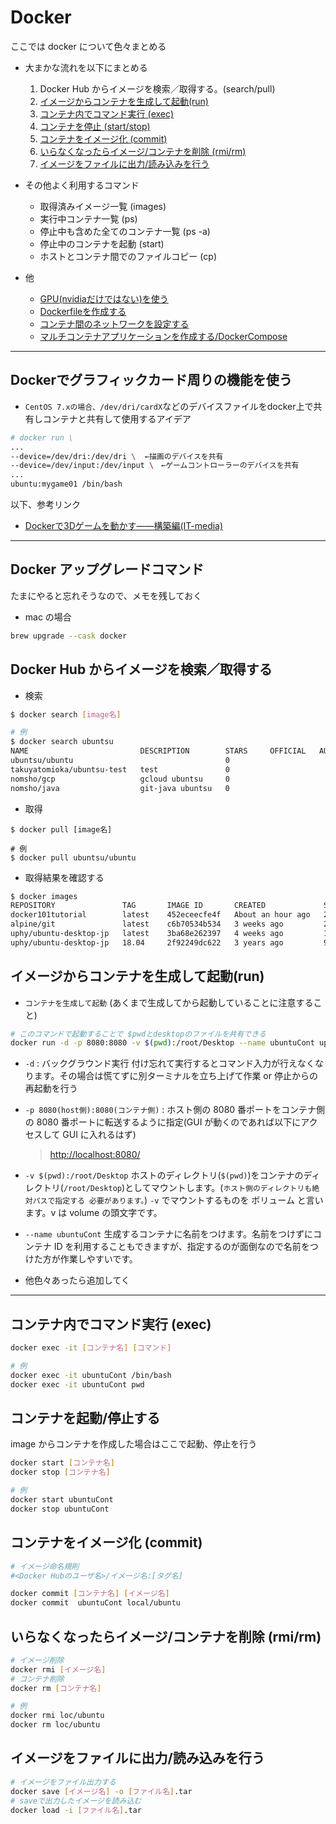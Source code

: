 # Docker

ここでは docker について色々まとめる

- 大まかな流れを以下にまとめる

  1. Docker Hub からイメージを検索／取得する。(search/pull)
  1. [イメージからコンテナを生成して起動(run)](#run)
  1. [コンテナ内でコマンド実行 (exec)](#exec)
  1. [コンテナを停止 (start/stop)](#start_stop)
  1. [コンテナをイメージ化 (commit)](#commit)
  1. [いらなくなったらイメージ/コンテナを削除 (rmi/rm)](#rm)
  1. [イメージをファイルに出力/読み込みを行う](#save_load)

- その他よく利用するコマンド
  - 取得済みイメージ一覧 (images)
  - 実行中コンテナ一覧 (ps)
  - 停止中も含めた全てのコンテナ一覧 (ps -a)
  - 停止中のコンテナを起動 (start)
  - ホストとコンテナ間でのファイルコピー (cp)

- 他
  - [GPU(nvidiaだけではない)を使う](#gpu)
  - [Dockerfileを作成する](WhatDockerfile)
  - [コンテナ間のネットワークを設定する](dockerNetwork)
  - [マルチコンテナアプリケーションを作成する/DockerCompose](DockerCompose)

---

## <a name='gpu'>Dockerでグラフィックカード周りの機能を使う</a>

- `CentOS 7.xの場合、/dev/dri/cardX`などのデバイスファイルをdocker上で共有しコンテナと共有して使用するアイデア

```sh
# docker run \
...
--device=/dev/dri:/dev/dri \  ←描画のデバイスを共有
--device=/dev/input:/dev/input \　←ゲームコントローラーのデバイスを共有
...
ubuntu:mygame01 /bin/bash
```

以下、参考リンク

- [Dockerで3Dゲームを動かす――構築編(IT-media)](https://www.itmedia.co.jp/enterprise/articles/1604/27/news001_3.html)

 ---

## Docker アップグレードコマンド

たまにやると忘れそうなので、メモを残しておく

- mac の場合

```sh
brew upgrade --cask docker
```

## Docker Hub からイメージを検索／取得する

- 検索

```sh
$ docker search [image名]

# 例
$ docker search ubuntsu
NAME                         DESCRIPTION        STARS     OFFICIAL   AUTOMATED
ubuntsu/ubuntu                                  0
takuyatomioka/ubuntsu-test   test               0
nomsho/gcp                   gcloud ubuntsu     0
nomsho/java                  git-java ubuntsu   0
```

- 取得

```docker
$ docker pull [image名]

# 例
$ docker pull ubuntsu/ubuntu
```

- 取得結果を確認する

```sh
$ docker images
REPOSITORY               TAG       IMAGE ID       CREATED             SIZE
docker101tutorial        latest    452eceecfe4f   About an hour ago   28.5MB
alpine/git               latest    c6b70534b534   3 weeks ago         27.4MB
uphy/ubuntu-desktop-jp   latest    3ba68e262397   4 weeks ago         1.34GB
uphy/ubuntu-desktop-jp   18.04     2f92249dc622   3 years ago         908MB
```

## <a name="run">イメージからコンテナを生成して起動(run)</a>

- `コンテナを生成して起動` (あくまで生成してから起動していることに注意すること)

```sh
# このコマンドで起動することで $pwdとdesktopのファイルを共有できる
docker run -d -p 8080:8080 -v $(pwd):/root/Desktop --name ubuntuCont uphy/ubuntu-desktop-jp
```

- `-d` : バックグラウンド実行
  付け忘れて実行するとコマンド入力が行えなくなります。その場合は慌てずに別ターミナルを立ち上げて作業 or 停止からの再起動を行う

- `-p 8080(host側):8080(コンテナ側)` : ホスト側の 8080 番ポートをコンテナ側の 8080 番ポートに転送するように指定(GUI が動くのであれば以下にアクセスして GUI に入れるはず)

  > <http://localhost:8080/>

- `-v $(pwd):/root/Desktop`
  ホストのディレクトリ(`$(pwd)`)をコンテナのディレクトリ(`/root/Desktop`)としてマウントします。(`ホスト側のディレクトリも絶対パスで指定する 必要があります。`)
  `-v` でマウントするものを ボリューム と言います。v は volume の頭文字です。

- `--name ubuntuCont`
  生成するコンテナに名前をつけます。名前をつけずにコンテナ ID を利用することもできますが、指定するのが面倒なので名前をつけた方が作業しやすいです。

- 他色々あったら追加してく

---

## <a name="exec">コンテナ内でコマンド実行 (exec)</a>

```sh
docker exec -it [コンテナ名] [コマンド]

# 例
docker exec -it ubuntuCont /bin/bash
docker exec -it ubuntuCont pwd
```

## <a name="start_stop">コンテナを起動/停止する</a>

image からコンテナを作成した場合はここで起動、停止を行う

```sh
docker start [コンテナ名]
docker stop [コンテナ名]

# 例
docker start ubuntuCont
docker stop ubuntuCont
```

## <a name="commit">コンテナをイメージ化 (commit)</a>

```sh
# イメージ命名規則
#<Docker Hubのユーザ名>/イメージ名:[タグ名]

docker commit [コンテナ名] [イメージ名]
docker commit  ubuntuCont local/ubuntu
```

## <a name="rm">いらなくなったらイメージ/コンテナを削除 (rmi/rm)</a>

```sh
# イメージ削除
docker rmi [イメージ名]
# コンテナ削除
docker rm [コンテナ名]

# 例
docker rmi loc/ubuntu
docker rm loc/ubuntu
```

## <a name="save_load">イメージをファイルに出力/読み込みを行う</a>

```sh
# イメージをファイル出力する
docker save [イメージ名] -o [ファイル名].tar
# saveで出力したイメージを読み込む
docker load -i [ファイル名].tar
```
